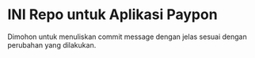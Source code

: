 <h1>INI Repo untuk Aplikasi Paypon</h1>
Dimohon untuk menuliskan commit message dengan jelas sesuai dengan perubahan yang dilakukan.
